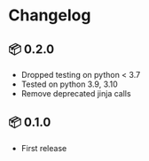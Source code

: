 # Changelog

## 📦 0.2.0

* Dropped testing on python < 3.7
* Tested on python 3.9, 3.10
* Remove deprecated jinja calls

## 📦 0.1.0

* First release
